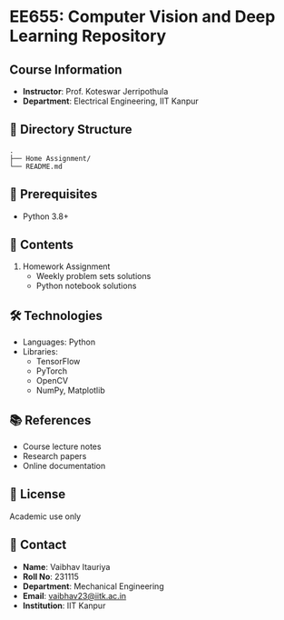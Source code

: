 # EE655: Computer Vision and Deep Learning Repository

## Course Information
- **Instructor**: Prof. Koteswar Jerripothula
- **Department**: Electrical Engineering, IIT Kanpur

## 📂 Directory Structure
```plaintext
.
├── Home Assignment/
└── README.md
```

## 🔧 Prerequisites
- Python 3.8+

## 📑 Contents
1. Homework Assignment
   - Weekly problem sets solutions
   - Python notebook solutions

## 🛠️ Technologies
- Languages: Python
- Libraries: 
  - TensorFlow
  - PyTorch
  - OpenCV
  - NumPy, Matplotlib

## 📚 References
- Course lecture notes
- Research papers
- Online documentation

## 📝 License
Academic use only

## 👤 Contact
- **Name**: Vaibhav Itauriya
- **Roll No**: 231115
- **Department**: Mechanical Engineering
- **Email**: vaibhav23@iitk.ac.in
- **Institution**: IIT Kanpur
